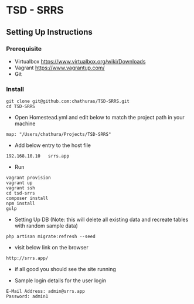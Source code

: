 # TSD - SRRS


## Setting Up Instructions

### Prerequisite

* Virtualbox https://www.virtualbox.org/wiki/Downloads
* Vagrant https://www.vagrantup.com/
* Git

### Install

``` 
git clone git@github.com:chathuras/TSD-SRRS.git
cd TSD-SRRS
```

* Open Homestead.yml and edit below to match the project path in your machine
```
map: "/Users/chathura/Projects/TSD-SRRS"
```
* Add below entry to the host file
```
192.168.10.10   srrs.app
```
* Run
```
vagrant provision
vagrant up
vagrant ssh
cd tsd-srrs
composer install
npm install
gulp
```
* Setting Up DB
(Note: this will delete all existing data and recreate tables 
with random sample data)
```
php artisan migrate:refresh --seed
```

* visit below link on the browser
```
http://srrs.app/
```

* if all good you should see the site running

* Sample login details for the user login
```
E-Mail Address: admin@srrs.app
Password: admin1
```
